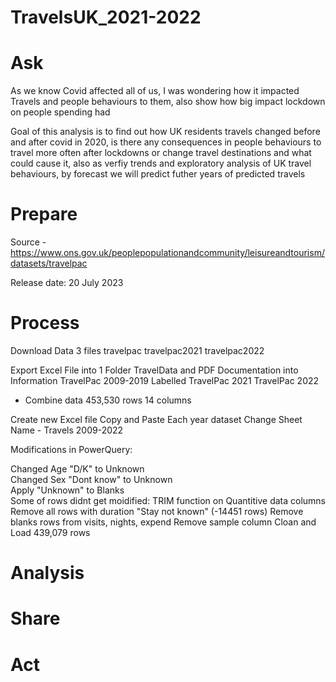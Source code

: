 # TravelsUK_2021-2022

# Ask
As we know Covid affected all of us, I was wondering how it impacted Travels and people behaviours to them, also show how big impact lockdown on people spending had

Goal of this analysis is to find out how UK residents travels changed before and after covid in 2020, is there any consequences in people behaviours to travel more often after lockdowns or change travel destinations and what could cause it, also as verfiy trends and exploratory analysis of UK travel behaviours, by forecast we will predict futher years of predicted travels
# Prepare
Source - https://www.ons.gov.uk/peoplepopulationandcommunity/leisureandtourism/datasets/travelpac

Release date:
20 July 2023


# Process

Download Data 3 files
travelpac
travelpac2021
travelpac2022

Export Excel File into 1 Folder TravelData and PDF Documentation into Information
TravelPac 2009-2019 Labelled
TravelPac 2021
TravelPac 2022

- Combine data 453,530 rows 14 columns

Create new Excel file 
Copy and Paste Each year dataset
Change Sheet Name - Travels 2009-2022

Modifications in PowerQuery:

Changed Age "D/K" to Unknown                        
Changed Sex "Dont know" to Unknown                 
Apply "Unknown" to Blanks                          
Some of rows didnt get moidified:
TRIM function on Quantitive data columns
Remove all rows with duration "Stay not known"  (-14451 rows)
Remove blanks rows from visits, nights, expend
Remove sample column
Cloan and Load 
439,079 rows






# Analysis

# Share

# Act
